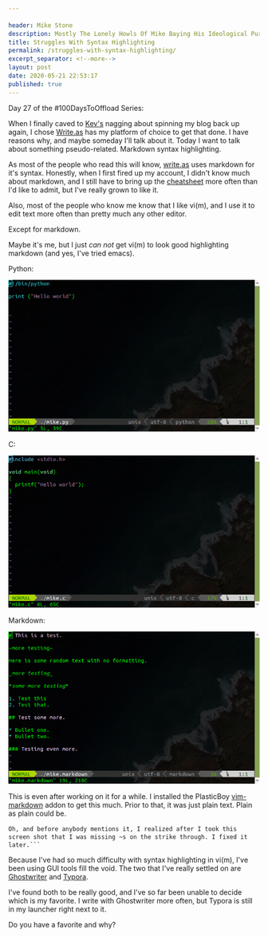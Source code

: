 ```yaml
---

header: Mike Stone
description: Mostly The Lonely Howls Of Mike Baying His Ideological Purity At The Moon
title: Struggles With Syntax Highlighting
permalink: /struggles-with-syntax-highlighting/
excerpt_separator: <!--more-->
layout: post
date: 2020-05-21 22:53:17
published: true
---
```


Day 27 of the #100DaysToOffload Series:

When I finally caved to [Kev's](https://fosstodon.org/@kev) nagging about spinning my blog back up again, I chose [Write.as](https://write.as) has my platform of choice to get that done. I have reasons why, and maybe someday I'll talk about it. Today I want to talk about something pseudo-related. Markdown syntax highlighting.

<!--more-->

As most of the people who read this will know, [write.as](https://write.as) uses markdown for it's syntax. Honestly, when I first fired up my account, I didn't know much about markdown, and I still have to bring up the [cheatsheet](https://github.com/adam-p/markdown-here/wiki/Markdown-Cheatsheet) more often than I'd like to admit, but I've really grown to like it.

Also, most of the people who know me know that I like vi(m), and I use it to edit text more often than pretty much any other editor.

Except for markdown.

Maybe it's me, but I just _can not_ get vi(m) to look good highlighting markdown (and yes, I've tried emacs). 

Python:

![](/assets/images/LIfJldU.png)

C:

![](/assets/images/PtQ2iiG.png)

Markdown:

![](/assets/images/PtbXftw.png)

This is even after working on it for a while. I installed the PlasticBoy [vim-markdown](https://github.com/plasticboy/vim-markdown) addon to get this much. Prior to that, it was just plain text. Plain as plain could be.

	Oh, and before anybody mentions it, I realized after I took this screen shot that I was missing ~s on the strike through. I fixed it later.```  

Because I've had so much difficulty with syntax highlighting in vi(m), I've been using GUI tools fill the void. The two that I've really settled on are [Ghostwriter](https://wereturtle.github.io/ghostwriter/) and [Typora](https://typora.io). 

I've found both to be really good, and I've so far been unable to decide which is my favorite. I write with Ghostwriter more often, but Typora is still in my launcher right next to it. 

Do you have a favorite and why?

